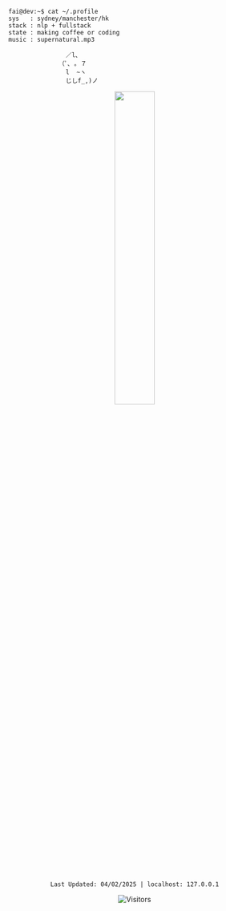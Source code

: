 ```console
fai@dev:~$ cat ~/.profile
sys   : sydney/manchester/hk 
stack : nlp + fullstack
state : making coffee or coding
music : supernatural.mp3

                ／l、             
              （ﾟ､ ｡ ７         
                l  ~ヽ       
                じしf_,)ノ
```

<div align="center">

<img src="https://media.giphy.com/media/vFKqnCdLPNOKc/giphy.gif" width="40%" height="40%" />

</div>

<div align="center">

```
Last Updated: 04/02/2025 | localhost: 127.0.0.1
```
![Visitors](https://visitor-badge.laobi.icu/badge?page_id=chanfaileui.chanfaileui)

</div>
